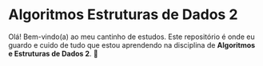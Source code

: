 # Algoritmos Estruturas de Dados 2

Olá! Bem-vindo(a) ao meu cantinho de estudos. Este repositório é onde eu guardo e cuido de tudo que estou aprendendo na disciplina de **Algoritmos e Estruturas de Dados 2**. 💖